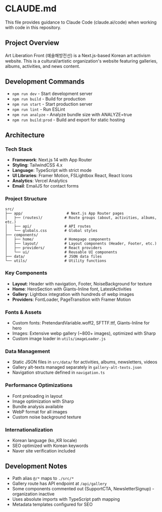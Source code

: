 # CLAUDE.md

This file provides guidance to Claude Code (claude.ai/code) when working with code in this repository.

## Project Overview

Art Liberation Front (예술해방전선) is a Next.js-based Korean art activism website. This is a cultural/artistic organization's website featuring galleries, albums, activities, and news content.

## Development Commands

- `npm run dev` - Start development server
- `npm run build` - Build for production 
- `npm run start` - Start production server
- `npm run lint` - Run ESLint
- `npm run analyze` - Analyze bundle size with ANALYZE=true
- `npm run build:prod` - Build and export for static hosting

## Architecture

### Tech Stack
- **Framework**: Next.js 14 with App Router
- **Styling**: TailwindCSS 4.x 
- **Language**: TypeScript with strict mode
- **UI Libraries**: Framer Motion, FSLightbox React, React Icons
- **Analytics**: Vercel Analytics
- **Email**: EmailJS for contact forms

### Project Structure
```
src/
├── app/                    # Next.js App Router pages
│   ├── (routes)/          # Route groups (about, activities, albums, etc.)
│   ├── api/               # API routes
│   └── globals.css        # Global styles
├── components/
│   ├── home/              # Homepage components
│   ├── layout/            # Layout components (Header, Footer, etc.)
│   ├── providers/         # React providers
│   └── ui/                # Reusable UI components
├── data/                  # JSON data files
└── utils/                 # Utility functions
```

### Key Components
- **Layout**: Header with navigation, Footer, NoiseBackground for texture
- **Home**: HeroSection with Giants-Inline font, LatestActivities
- **Gallery**: Lightbox integration with hundreds of webp images
- **Providers**: FontLoader, PageTransition with Framer Motion

### Fonts & Assets
- Custom fonts: PretendardVariable.woff2, SFTTF.ttf, Giants-Inline for hero
- Images: Extensive webp gallery (~800+ images), optimized with Sharp
- Custom image loader in `utils/imageLoader.js`

### Data Management
- Static JSON files in `src/data/` for activities, albums, newsletters, videos
- Gallery alt-texts managed separately in `gallery-alt-texts.json`
- Navigation structure defined in `navigation.ts`

### Performance Optimizations
- Font preloading in layout
- Image optimization with Sharp
- Bundle analysis available
- WebP format for all images
- Custom noise background texture

### Internationalization
- Korean language (ko_KR locale)
- SEO optimized with Korean keywords
- Naver site verification included

## Development Notes

- Path alias `@/*` maps to `./src/*`
- Gallery route has API endpoint at `/api/gallery`
- Some components commented out (SupportCTA, NewsletterSignup) - organization inactive
- Uses absolute imports with TypeScript path mapping
- Metadata templates configured for SEO